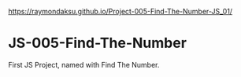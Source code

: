 https://raymondaksu.github.io/Project-005-Find-The-Number-JS_01/

# JS-005-Find-The-Number
First JS Project, named with Find The Number.

